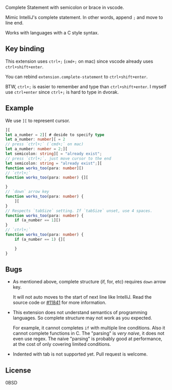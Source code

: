 Complete Statement with semicolon or brace in vscode.

Mimic IntelliJ's complete statement.
In other words, append `;` and move to line end.

Works with languages with a C style syntax.

Key binding
-----------

This extension uses `ctrl+;` (`cmd+;` on mac)
since vscode already uses `ctrl+shift+enter`.

You can rebind `extension.complete-statement` to `ctrl+shift+enter`.

BTW, `ctrl+;` is easier to remember and type than `ctrl+shift+enter`.
I myself use `ctrl+enter` since `ctrl+;` is hard to type in dvorak.

Example
-------

We use `][` to represent cursor.

```typescript
][
let a_number = 2][ # deside to specify type
let a_number: number][ = 2
// press `ctrl+;` (`cmd+;` on mac)
let a_number: number = 2;][
let semicolon: string][ = "already exist";
// press `ctrl+;`, just move cursor to the end
let semicolon: string = "already exist";][
function works_too(para: number][)
// `ctrl+;`
function works_too(para: number) {][

}
// `down` arrow key
function works_too(para: number) {
    ][
}
// Respects `tabSize` setting. If `tabSize` unset, use 4 spaces.
function works_too(para: number) {
    if (a_number == 1][)
}
// `ctrl+;`
function works_too(para: number) {
    if (a_number == 1) {][

    }
}
```

Bugs
----

- As mentioned above, complete structure (if, for, etc) requires `down` arrow key.

    It will not auto moves to the start of next line like IntelliJ.
    Read the source code or [#11841] for more information.

- This extension does not understand semantics of programming languages.
  So complete structure may not work as you expected.

    For example, it cannot completes `if` with multiple line conditions.
    Also it cannot complete functions in C.
    The "parsing" is *very naive*, it does not even use regex.
    The naive "parsing" is probably good at performance,
    at the cost of only covering limited conditions.

- Indented with tab is not supported yet. Pull request is welcome.

[#11841]: https://github.com/Microsoft/vscode/issues/11841

License
-------

0BSD
